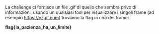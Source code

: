 La challenge ci fornisce un file .gif di quello che sembra privo di informazioni, usando un qualsiasi tool per visualizzare i singoli frame (ad esempio https://ezgif.com) troviamo la flag in uno dei frame:

**flag{la_pazienza_ha_un_limite}**
